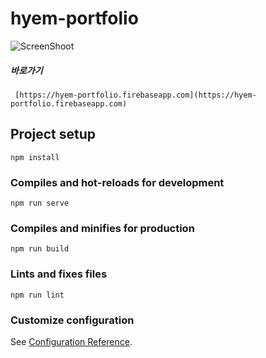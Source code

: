 # hyem-portfolio  
![ScreenShoot](https://github.com/HyeminNoh/VuejsStudy/hyem-portfolio/screenshoot.png)  

##### 바로가기  
```    
 [https://hyem-portfolio.firebaseapp.com](https://hyem-portfolio.firebaseapp.com)  
```   

## Project setup  
```
npm install
```

### Compiles and hot-reloads for development
```
npm run serve
```

### Compiles and minifies for production
```
npm run build
```

### Lints and fixes files
```
npm run lint
```

### Customize configuration
See [Configuration Reference](https://cli.vuejs.org/config/).
